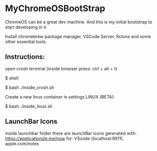 # MyChromeOSBootStrap
ChromeOS can be a great dev machine. And this is my initial bootstrap to start developing in it. 

Install chromebrew package manager, VSCode Server, Rclone and some other essential tools.

## Instructions:

open crosh terminal (inside browser press: ctrl + alt + t) 

$ shell

$ bash ./inside_crosh.sh

Create a new linux container in settings LINUX (BETA):

$ bash ./inside_linux.sh

## LaunchBar Icons

inside launchbar folder there are launchBar icons gerenated with: https://applicationize.me/now 
for: VScode (localhost:9911), apple.com/notes
